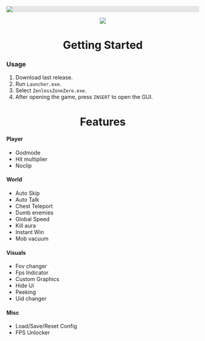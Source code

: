 <p align="center">
  <img style="display: block;-webkit-user-select: none;margin: auto;background-color: hsl(0, 0%, 90%);transition: background-color 300ms;" src="https://i.imgur.com/fIWB0PT.png">
</p>

<p align="center">
 <a href="https://discord.gg/tPKFCs4VbB"><img src="https://img.shields.io/discord/1207191906958975006?label=Discord&logo=discord&style=for-the-badge&color=blue"></a>
</p>

<h1 align="center">Getting Started</h1>

### Usage

1. Download last release.
2. Run `Launcher.exe`.
3. Select `ZenlessZoneZero.exe`.
4. After opening the game, press `INSERT` to open the GUI.

<h1 align="center">Features</h1>

#### Player

- Godmode
- Hit multiplier
- Noclip

#### World

- Auto Skip
- Auto Talk
- Chest Teleport
- Dumb enemies
- Global Speed
- Kill aura
- Instant Win
- Mob vacuum


#### Visuals

- Fov changer
- Fps Indicator
- Custom Graphics
- Hide Ui
- Peeking
- Uid changer

#### Misc

- Load/Save/Reset Config
- FPS Unlocker
